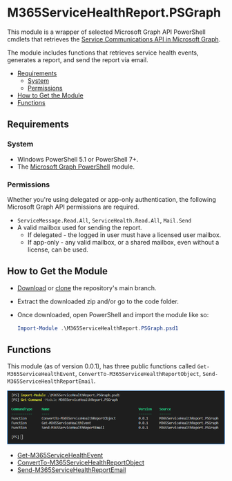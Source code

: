 # M365ServiceHealthReport.PSGraph

This module is a wrapper of selected Microsoft Graph API PowerShell cmdlets that retrieves the [Service Communications API in Microsoft Graph](https://learn.microsoft.com/en-us/graph/api/resources/service-communications-api-overview).

The module includes functions that retrieves service health events, generates a report, and send the report via email.

- [Requirements](#requirements)
  - [System](#system)
  - [Permissions](#permissions)
- [How to Get the Module](#how-to-get-the-module)
- [Functions](#functions)

## Requirements

### System

- Windows PowerShell 5.1 or PowerShell 7+.
- The [Microsoft Graph PowerShell](https://learn.microsoft.com/en-us/powershell/microsoftgraph/installation) module.

### Permissions

Whether you're using delegated or app-only authentication, the following Microsoft Graph API permissions are required.

- `ServiceMessage.Read.All`, `ServiceHealth.Read.All`, `Mail.Send`
- A valid mailbox used for sending the report.
  - If delegated - the logged in user must have a licensed user mailbox.
  - If app-only - any valid mailbox, or a shared mailbox, even without a license, can be used.

## How to Get the Module

- [Download](https://github.com/junecastillote/M365ServiceHealthReport.PSGraph/archive/refs/heads/main.zip) or [clone](https://github.com/junecastillote/M365ServiceHealthReport.PSGraph.git) the repository's main branch.
- Extract the downloaded zip and/or go to the code folder.
- Once downloaded, open PowerShell and import the module like so:

  ```powershell
  Import-Module .\M365ServiceHealthReport.PSGraph.psd1
  ```

## Functions

This module (as of version 0.0.1), has three public functions called `Get-M365ServiceHealthEvent`, `ConvertTo-M365ServiceHealthReportObject`, `Send-M365ServiceHealthReportEmail`.

![Public functions](resource/images/functions.png)

- [Get-M365ServiceHealthEvent](resource/docs/Get-M365ServiceHealthEvent/Get-M365ServiceHealthEvent.md)
- [ConvertTo-M365ServiceHealthReportObject](resource/docs/ConvertTo-M365ServiceHealthReportObject/ConvertTo-M365ServiceHealthReportObject.md)
- [Send-M365ServiceHealthReportEmail](resource/docs/Send-M365ServiceHealthReportEmail/Send-M365ServiceHealthReportEmail.md)
